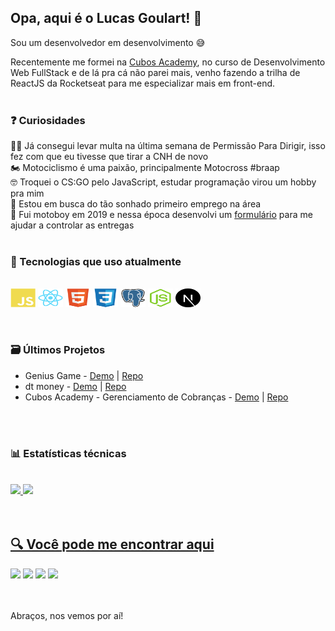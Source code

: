 ## Opa, aqui é o Lucas Goulart! 👋

Sou um desenvolvedor em desenvolvimento 😅

Recentemente me formei na <a href='https://cubos.academy/' target='_blank'>Cubos Academy</a>, no curso de Desenvolvimento Web FullStack e de lá pra cá não parei mais, venho fazendo a trilha de ReactJS da Rocketseat para me especializar mais em front-end.
<br />
<br />
### ❓ Curiosidades
🤦‍♂️ Já consegui levar multa na última semana de Permissão Para Dirigir, isso fez com que eu tivesse que tirar a CNH de novo<br />
🏍  Motociclismo é uma paixão, principalmente Motocross #braap<br />
🤓 Troquei o CS:GO pelo JavaScript, estudar programação virou um hobby pra mim<br />
🎯 Estou em busca do tão sonhado primeiro emprego na área<br />
🛵 Fui motoboy em 2019 e nessa época desenvolvi um <a href='https://goulartlcs.github.io/titanium_express/' target='_blank'>formulário</a> para me ajudar a controlar as entregas
<br />
<br />

### 🧰 Tecnologias que uso atualmente
<div style="display: inline_block"><br>
  <img align="center" alt="Lucas-Js" height="30" width="40" src="https://raw.githubusercontent.com/devicons/devicon/master/icons/javascript/javascript-plain.svg">
  <img align="center" alt="Lucas-React" height="30" width="40" src="https://raw.githubusercontent.com/devicons/devicon/master/icons/react/react-original.svg">
  <img align="center" alt="Lucas-HTML" height="30" width="40" src="https://raw.githubusercontent.com/devicons/devicon/master/icons/html5/html5-original.svg">
  <img align="center" alt="Lucas-CSS" height="30" width="40" src="https://raw.githubusercontent.com/devicons/devicon/master/icons/css3/css3-original.svg">
  <img align="center" alt="Lucas-Postgresql" height="30" width="40" src="https://raw.githubusercontent.com/devicons/devicon/master/icons/postgresql/postgresql-original.svg">
  <img align="center" alt="Lucas-Node" height="30" width="40" src="https://raw.githubusercontent.com/devicons/devicon/master/icons/nodejs/nodejs-original.svg">
  <img align="center" alt="Lucas-Next" height="30" width="40" src="https://raw.githubusercontent.com/devicons/devicon/master/icons/nextjs/nextjs-original.svg">
</div>
<br />
<br />

### 🗃 Últimos Projetos
* Genius Game - <a href='https://genius.goulartlcs.dev' target='_blank'>Demo</a> | <a href='https://github.com/goulartlcs/dio-eduzz-genius' target='_blank'>Repo</a><br />
* dt money - <a href='https://dtmoney.goulartlcs.dev' target='_blank'>Demo</a> | <a href='https://github.com/goulartlcs/dtmoney' target='_blank'>Repo</a><br />
* Cubos Academy - Gerenciamento de Cobranças - <a href='https://cubos.goulartlcs.dev' target='_blank'>Demo</a> | <a href='https://github.com/goulartlcs/back-payment-manager' target='_blank'>Repo</a><br />
<br />
<br />

### 📊 Estatísticas técnicas
<br />
<div>
  <a href="https://github.com/glrtlucas">
  <img height="180em" src="https://github-readme-stats.vercel.app/api?username=goulartlcs&show_icons=true&theme=dark&include_all_commits=true&count_private=true"/>
  <img height="180em" src="https://github-readme-stats.vercel.app/api/top-langs/?username=goulartlcs&layout=compact&langs_count=7&theme=dark"/>
</div>
<br />
<br />
  
## 🔍 Você pode me encontrar aqui
  <a href="https://instagram.com/goulartlcs" target="_blank"><img src="https://img.shields.io/badge/-Instagram-%23E4405F?style=for-the-badge&logo=instagram&logoColor=white" target="_blank"></a>
 <a href="https://discord.gg/Lucas Goulart#1678" target="_blank"><img src="https://img.shields.io/badge/Discord-7289DA?style=for-the-badge&logo=discord&logoColor=white" target="_blank"></a> 
  <a href = "mailto:lucas@goulartlcs.dev"><img src="https://img.shields.io/badge/-Email-c4c4c4?style=for-the-badge&logo=gmail&logoColor=white" target="_blank"></a>
  <a href="https://www.linkedin.com/in/goulartlcs" target="_blank"><img src="https://img.shields.io/badge/-LinkedIn-%230077B5?style=for-the-badge&logo=linkedin&logoColor=white" target="_blank"></a> 
  <br />
  <br />
  <br />
  
  Abraços, nos vemos por aí!




